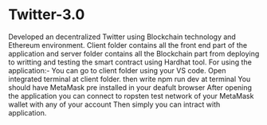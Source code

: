 # Twitter-3.0
Developed an decentralized Twitter using Blockchain technology and Ethereum environment.
Client folder contains all the front end part of the application and server folder contains all the Blockchain part 
from deploying to writting and testing the smart contract using Hardhat tool.
For using the application:-
You can go to client folder using your VS code.
Open integrated terminal at client folder.
then write npm run dev at terminal
You should have MetaMask pre installed in your deafult browser
After opening the application you can connect to ropsten test network of your MetaMask wallet with any of your account
Then simply you can intract with application.
